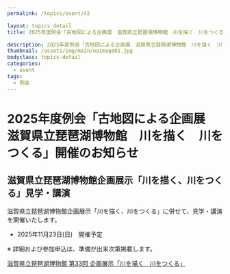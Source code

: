```yaml
---
permalink: /topics/event/42

layout: topics_detail
title: 2025年度例会「古地図による企画展　滋賀県立琵琶湖博物館　川を描く　川をつくる」開催のお知らせ

description: 2025年度例会「古地図による企画展　滋賀県立琵琶湖博物館　川を描く　川をつくる」を開催いたします。
thumbnail: /assets/img/main/noimage01.jpg
bodyclass: topics-detail
categories:
  - event
tags:
  - 例会
---
```


# 2025年度例会「古地図による企画展　滋賀県立琵琶湖博物館　川を描く　川をつくる」開催のお知らせ

## 滋賀県立琵琶湖博物館企画展示「川を描く、川をつくる」見学・講演
滋賀県立琵琶湖博物館企画展示「川を描く、川をつくる」に併せて、見学・講演を開催いたします。

* 2025年11月23日(日)　開催予定

※ 詳細および参加申込は、準備が出来次第掲載します。

[滋賀県立琵琶湖博物館 第33回 企画展示「川を描く　川をつくる」](https://www.biwahaku.jp/event/2025/07/33.html)
